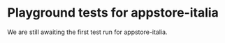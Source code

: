 # Playground tests for appstore-italia
We are still awaiting the first test run for appstore-italia.
